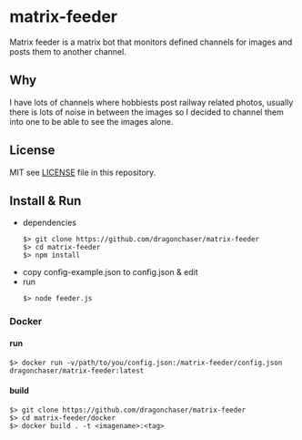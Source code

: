 # matrix-feeder

Matrix feeder is a matrix bot that monitors defined channels for images and posts them to another channel.

## Why

I have lots of channels where hobbiests post railway related photos, usually there is lots of noise in between the images so I decided to channel them into one to be able to see the images alone.

## License

MIT see [LICENSE](https://github.com/dragonchaser/matrix-feeder/blob/master/LICENSE) file in this repository.

## Install & Run

- dependencies
  ```
  $> git clone https://github.com/dragonchaser/matrix-feeder
  $> cd matrix-feeder
  $> npm install
- copy config-example.json to config.json & edit
- run
  ```
  $> node feeder.js
  ```

### Docker

#### run
  ```
  $> docker run -v/path/to/you/config.json:/matrix-feeder/config.json dragonchaser/matrix-feeder:latest
  ```

#### build
  ```
  $> git clone https://github.com/dragonchaser/matrix-feeder
  $> cd matrix-feeder/docker
  $> docker build . -t <imagename>:<tag>
  ```

